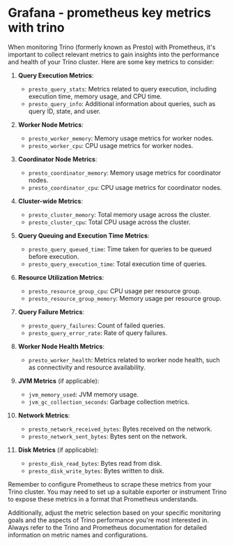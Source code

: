 # Grafana - prometheus key metrics with trino
When monitoring Trino (formerly known as Presto) with Prometheus, it's important to collect relevant metrics to gain insights into the performance and health of your Trino cluster. Here are some key metrics to consider:

1. **Query Execution Metrics**:

   - `presto_query_stats`: Metrics related to query execution, including execution time, memory usage, and CPU time.
   - `presto_query_info`: Additional information about queries, such as query ID, state, and user.

2. **Worker Node Metrics**:

   - `presto_worker_memory`: Memory usage metrics for worker nodes.
   - `presto_worker_cpu`: CPU usage metrics for worker nodes.

3. **Coordinator Node Metrics**:

   - `presto_coordinator_memory`: Memory usage metrics for coordinator nodes.
   - `presto_coordinator_cpu`: CPU usage metrics for coordinator nodes.

4. **Cluster-wide Metrics**:

   - `presto_cluster_memory`: Total memory usage across the cluster.
   - `presto_cluster_cpu`: Total CPU usage across the cluster.

5. **Query Queuing and Execution Time Metrics**:

   - `presto_query_queued_time`: Time taken for queries to be queued before execution.
   - `presto_query_execution_time`: Total execution time of queries.

6. **Resource Utilization Metrics**:

   - `presto_resource_group_cpu`: CPU usage per resource group.
   - `presto_resource_group_memory`: Memory usage per resource group.

7. **Query Failure Metrics**:

   - `presto_query_failures`: Count of failed queries.
   - `presto_query_error_rate`: Rate of query failures.

8. **Worker Node Health Metrics**:

   - `presto_worker_health`: Metrics related to worker node health, such as connectivity and resource availability.

9. **JVM Metrics** (if applicable):

   - `jvm_memory_used`: JVM memory usage.
   - `jvm_gc_collection_seconds`: Garbage collection metrics.

10. **Network Metrics**:

    - `presto_network_received_bytes`: Bytes received on the network.
    - `presto_network_sent_bytes`: Bytes sent on the network.

11. **Disk Metrics** (if applicable):

    - `presto_disk_read_bytes`: Bytes read from disk.
    - `presto_disk_write_bytes`: Bytes written to disk.

Remember to configure Prometheus to scrape these metrics from your Trino cluster. You may need to set up a suitable exporter or instrument Trino to expose these metrics in a format that Prometheus understands.

Additionally, adjust the metric selection based on your specific monitoring goals and the aspects of Trino performance you're most interested in. Always refer to the Trino and Prometheus documentation for detailed information on metric names and configurations.
